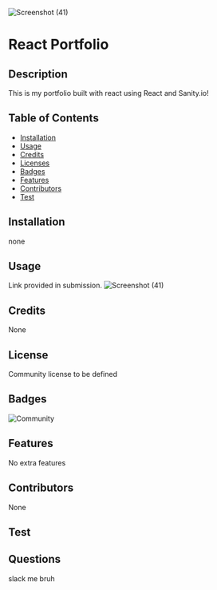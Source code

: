 ![Screenshot (41)](https://user-images.githubusercontent.com/81343536/132159599-df29deb2-e6f8-414a-aab4-4412725135fd.png)
# React Portfolio


## Description 

This is my portfolio built with react using React and Sanity.io!

## Table of Contents
* [Installation](#installation)
* [Usage](#usage)
* [Credits](#credits)
* [Licenses](#license)
* [Badges](#badges)
* [Features](#features)
* [Contributors](#contributors)
* [Test](#test)

## Installation

none

## Usage 

Link provided in submission.
![Screenshot (41)](https://user-images.githubusercontent.com/81343536/132159599-df29deb2-e6f8-414a-aab4-4412725135fd.png)

## Credits

None

## License

Community license to be defined

## Badges

![Community](https://img.shields.io/badge/license-Community-green)

## Features

No extra features

## Contributors

None

## Test



## Questions

slack me bruh



